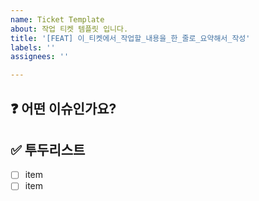 ```yaml
---
name: Ticket Template
about: 작업 티켓 템플릿 입니다.
title: '[FEAT] 이_티켓에서_작업할_내용을_한_줄로_요약해서_작성'
labels: ''
assignees: ''

---
```


## ❓ 어떤 이슈인가요?


## ✅ 투두리스트

- [ ] item
- [ ] item
